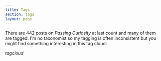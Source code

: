```yaml
---
title: Tags
section: tags
layout: page
---
```


There are 442 posts on *Passing Curiosity* at last count and many of them are
tagged. I'm no taxonomist so my tagging is often inconsistent but you might
find something interesting in this tag cloud:

$tagcloud$
